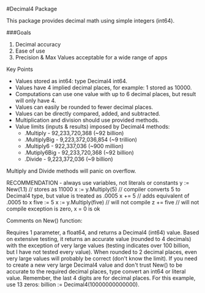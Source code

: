 #Decimal4 Package

This package provides decimal math using simple integers (int64). 

###Goals
1. Decimal accuracy
2. Ease of use
3. Precision & Max Values acceptable for a wide range of apps

Key Points

* Values stored as int64: type Decimal4 int64.
* Values have 4 implied decimal places, for example: 1 stored as 10000.
* Computations can use one value with up to 6 decimal places, but result will only have 4.
* Values can easily be rounded to fewer decimal places.
* Values can be directly compared, added, and subtracted.
* Multiplication and division should use provided methods.
* Value limits (inputs & results) imposed by Decimal4 methods:
    * .Multiply - 92,233,720,368 (~92 billion)
    * .MultiplyBig - 9,223,372,036,854 (~9 trillion)
    * .Multiply6 - 922,337,036 (~900 million)
    * .Mutiply6Big - 92,233,720,368 (~92 billion)
    * .Divide - 9,223,372,036 (~9 billion)

Multiply and Divide methods will panic on overflow.

RECOMMENDATION - always use variables, not literals or constants
	y := New(1.1)  // stores as 11000
	x := y.Multiply(5)  // compiler converts 5 to Decimal4 type, but value is treated as .0005
	x += 5  // adds equivalent of .0005 to x
	five := 5
	x := y.Multiply(five) // will not compile
	z += five   // will not compile
    exception is zero, x = 0 is ok

Comments on New() function:

Requires 1 parameter, a float64, and returns a Decimal4 (int64) value. Based on extensive testing, it returns an accurate value (rounded to 4 decimals) with the exception of very large values (testing indicates over 100 billion, but I have not tested every value). When rounded to 2 decimal places, even very large values will probably be correct (don't know the limit). If you need to create a new very large Decimal4 value and don't trust New() to be accurate to the required decimal places, type convert an int64 or literal value. Remember, the last 4 digits are for decimal places. For this example, use 13 zeros: billion := Decimal4(10000000000000).